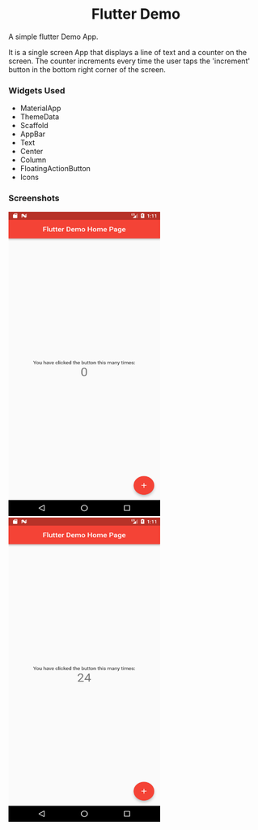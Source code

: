 <h1 align="center">Flutter Demo</h1>

<p>A simple flutter Demo App.</p>

<p>It is a single screen App that displays a line of text and a counter on the screen.
The counter increments every time the user taps the 'increment' button in the bottom
right corner of the screen.</p>

<h3>Widgets Used</h3>
<ul>
<li>MaterialApp</li>
<li>ThemeData</li>
<li>Scaffold</li>
<li>AppBar</li>
<li>Text</li>
<li>Center</li>
<li>Column</li>
<li>FloatingActionButton</li>
<li>Icons</li>
</ul>

<h3>Screenshots</h3>
<div>
<img src="assets/Screenshot_1.png" width=300 height=600 />
<img src="assets/Screenshot_2.png" width=300 height=600 />
</div>